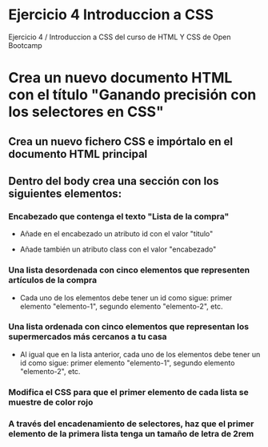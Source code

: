 # Ejercicio 4 Introduccion a CSS
Ejercicio 4 / Introduccion a CSS del curso de HTML Y CSS de Open Bootcamp

# Crea un nuevo documento HTML con el título "Ganando precisión con los selectores en CSS"

## Crea un nuevo fichero CSS e impórtalo en el documento HTML principal

## Dentro del body crea una sección con los siguientes elementos:

### Encabezado que contenga el texto "Lista de la compra"

* Añade en el encabezado un atributo id con el valor "titulo"

* Añade también un atributo class con el valor "encabezado"

### Una lista desordenada con cinco elementos que representen artículos de la compra

* Cada uno de los elementos debe tener un id como sigue: primer elemento "elemento-1", segundo elemento "elemento-2", etc.

### Una lista ordenada con cinco elementos que representan los supermercados más cercanos a tu casa

* Al igual que en la lista anterior, cada uno de los elementos debe tener un id como sigue: primer elemento "elemento-1", segundo elemento "elemento-2", etc.

### Modifica el CSS para que el primer elemento de cada lista se muestre de color rojo

### A través del encadenamiento de selectores, haz que el primer elemento de la primera lista tenga un tamaño de letra de 2rem
